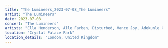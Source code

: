 ```yaml
---
title: "The Lumineers_2023-07-08_The Lumineers"
artist: "The Lumineers"
date: 2023-07-08
concert: "The Lumineers"
artists: "Ella Henderson, Alle Farben, Disturbed, Vance Joy, Adekunle GOLD, Brutus, Anna Calvi, Amenra, Dagny, AKNE KID JOE, 070 Shake, Anna Kramer, 311, Calexico, arlie, Alanis Morissette, Di-rect, Sigrid, 01099, Anna Erhard, Rag'n'Bone Man, Apashe, Aurora, The Lumineers, Actor Observer, Calum Scott"
location: "Crystal Palace Park"
location_details: "London, United Kingdom"
---
```


